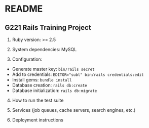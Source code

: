 # README

## G221 Rails Training Project

1. Ruby version: >= 2.5

2. System dependencies: MySQL

3. Configuration:
 * Generate master key: `bin/rails secret`
 * Add to credentials: `EDITOR="subl" bin/rails credentials:edit`
 * Install gems: `bundle install`
 * Database creation: `rails db:create`
 * Database initialization: `rails db:migrate`

4. How to run the test suite

5. Services (job queues, cache servers, search engines, etc.)

6. Deployment instructions

